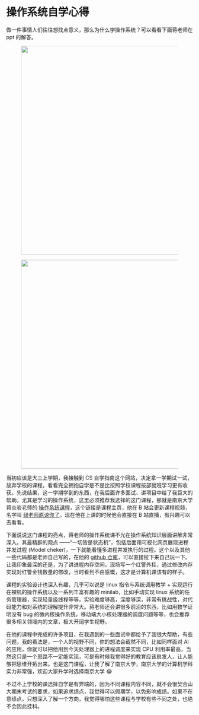 # 操作系统自学心得

做一件事情人们往往想找点意义，那么为什么学操作系统？可以看看下面蒋老师在 ppt 的解答。

<figure><img src="../../../assets/image (9).png" alt=""width="563"><figcaption></figcaption></figure>

<figure><img src="../../../assets/image (10).png" alt=""width="563"><figcaption></figcaption></figure>

当初应该是大三上学期，我接触到 CS 自学指南这个网站，决定拿一学期试一试，放弃学校的课程，看看完全拥抱自学是不是比按照学校课程按部就班学习更有收获。先说结果，这一学期学到的东西，在我后面许多面试、讲项目中给了我巨大的帮助。尤其是学习的操作系统，这里必须推荐我选择的这门课程，那就是南京大学蒋炎岩老师的 [操作系统课程](https://jyywiki.cn/index.html)，这个链接是课程主页，他在 B 站会更新课程视频，名字叫 [绿老师原谅你了](https://space.bilibili.com/202224425?spm_id_from=333.337.0.0)。现在他在上课的时候他会直接在 B 站直播，有兴趣可以去看看。

下面说说这门课程的亮点，蒋老师的操作系统课不光在操作系统知识层面讲解非常深入。其最精辟的观点 ——“一切皆是状态机”，包括后面用可视化网页展现进程并发过程 (Model cheker)，一下就能看懂多进程并发执行的过程。这个以及其他一些代码都是老师自己写的，在他的 [github 仓库](https://github.com/jiangyy/mosaic)，可以直接拉下来自己玩一下。让我印象最深的还是，为了讲进程内存空间，现场写一个红警外挂，通过修改内存实现对红警金钱数量的修改，当时看到不由感慨，这才是计算机课该有的样子。

课程的实验设计也深入有趣，几乎可以说是 linux 指令与系统调用教学 + 实现运行在裸机的操作系统以及一系列丰富有趣的 minilab，比如手动实现 linux 系统的任务管理器，实现轻量级线程等等。实验难度够高，深度够深，非常有挑战性，对代码能力和对系统的理解提升非常大。蒋老师还会讲很多前沿的东西，比如用数学证明没有 bug 的微内核操作系统，移动端大小核处理器的调度问题等等，也会推荐很多相关领域内的文章，极大开阔学生视野。

在他的课程中完成的许多项目，在我遇到的一些面试中都给予了我很大帮助，有些问题，我的看法是，一个人的视野不同，你的想法会截然不同，比如同样面对 AI 的应用，你就可以把他用到今天处理器上的进程调度来实现 CPU 利用率最高，当然这只是一个思路不一定能实现，可是有时候我觉得好的教育应该启发人，让人能够把思维开拓出来。也是这门课程，让我了解了南京大学，南京大学的计算机学科实力非常强，欢迎大家升学时选择南京大学 :joy:

不过不上学校的课选择自学是有弊端的，因为不同课程内容不同，就不会很契合山大期末考试的要求，如果追求绩点，我觉得可以假期学，以免影响成绩。如果不在意绩点，只想深入了解一个方向，我觉得哪怕这些课程与学校有些不同之处，也绝不会因此挂科。
